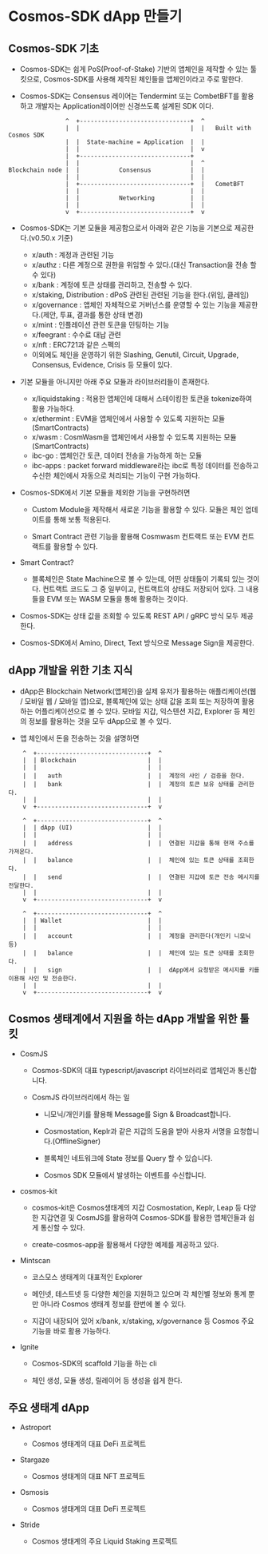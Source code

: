 # Cosmos-SDK dApp 만들기

## Cosmos-SDK 기초

- Cosmos-SDK는 쉽게 PoS(Proof-of-Stake) 기반의 앱체인을 제작할 수 있는 툴킷으로, Cosmos-SDK를 사용해 제작된 체인들을 앱체인이라고 주로 말한다.

- Cosmos-SDK는 Consensus 레이어는 Tendermint 또는 CombetBFT를 활용하고 개발자는 Application레이어만 신경쓰도록 설계된 SDK 이다.

```
                ^  +-------------------------------+  ^
                |  |                               |  |   Built with Cosmos SDK
                |  |  State-machine = Application  |  |
                |  |                               |  v
                |  +-------------------------------+
                |  |                               |  ^
Blockchain node |  |           Consensus           |  |
                |  |                               |  |
                |  +-------------------------------+  |   CometBFT
                |  |                               |  |
                |  |           Networking          |  |
                |  |                               |  |
                v  +-------------------------------+  v
```

- Cosmos-SDK는 기본 모듈을 제공함으로서 아래와 같은 기능을 기본으로 제공한다.(v0.50.x 기준)

  - x/auth : 계정과 관련된 기능
  - x/authz : 다른 계정으로 권한을 위임할 수 있다.(대신 Transaction을 전송 할 수 있다)
  - x/bank : 계정에 토큰 상태를 관리하고, 전송할 수 있다.
  - x/staking, Distribution : dPoS 관련된 관련된 기능을 한다.(위임, 클레임)
  - x/governance : 앱체인 자체적으로 거버넌스를 운영할 수 있는 기능을 제공한다.(제안, 투표, 결과를 통한 상태 변경)
  - x/mint : 인플레이션 관련 토큰을 민팅하는 기능
  - x/feegrant : 수수료 대납 관련
  - x/nft : ERC721과 같은 스펙의
  - 이외에도 체인을 운영하기 위한 Slashing, Genutil, Circuit, Upgrade, Consensus, Evidence, Crisis 등 모듈이 있다.

- 기본 모듈을 아니지만 아래 주요 모듈과 라이브러리들이 존재한다.

  - x/liquidstaking : 적용한 앱체인에 대해서 스테이킹한 토큰을 tokenize하여 활용 가능하다.
  - x/ethermint : EVM을 앱체인에서 사용할 수 있도록 지원하는 모듈(SmartContracts)
  - x/wasm : CosmWasm을 앱체인에서 사용할 수 있도록 지원하는 모듈(SmartContracts)
  - ibc-go : 앱체인간 토큰, 데이터 전송을 가능하게 하는 모듈
  - ibc-apps : packet forward middleware라는 ibc로 특정 데이터를 전송하고 수신한 체인에서 자동으로 처리되는 기능이 구현 가능하다.

- Cosmos-SDK에서 기본 모듈을 제외한 기능을 구현하려면

  - Custom Module을 제작해서 새로운 기능을 활용할 수 있다. 모듈은 체인 업데이트를 통해 보통 적용된다.

  - Smart Contract 관련 기능을 활용해 Cosmwasm 컨트랙트 또는 EVM 컨트랙트를 활용할 수 있다.

- Smart Contract?

  - 블록체인은 State Machine으로 볼 수 있는데, 어떤 상태들이 기록되 있는 것이다. 컨트랙트 코드도 그 중 일부이고, 컨트랙트의 상태도 저장되어 있다. 그 내용들을 EVM 또는 WASM 모듈을 통해 활용하는 것이다.

- Cosmos-SDK는 상태 값을 조회할 수 있도록 REST API / gRPC 방식 모두 제공한다.

- Cosmos-SDK에서 Amino, Direct, Text 방식으로 Message Sign을 제공한다.

## dApp 개발을 위한 기초 지식

- dApp은 Blockchain Network(앱체인)을 실제 유저가 활용하는 애플리케이션(웹 / 모바일 웹 / 모바일 앱)으로, 블록체인에 있는 상태 값을 조회 또는 저장하여 활용하는 어플리케이션으로 볼 수 있다. 모바일 지갑, 익스텐션 지갑, Explorer 등 체인의 정보를 활용하는 것을 모두 dApp으로 볼 수 있다.

- 앱 체인에서 돈을 전송하는 것을 설명하면

```
    ^  +-------------------------------+  ^
    |  | Blockchain                    |  |
    |  |                               |  |
    |  |   auth                        |  |  계정의 사인 / 검증을 한다.
    |  |   bank                        |  |  계정의 토큰 보유 상태를 관리한다.
    |  |                               |  |
    v  +-------------------------------+  v

    ^  +-------------------------------+  ^
    |  | dApp (UI)                     |  |
    |  |                               |  |
    |  |   address                     |  |  연결된 지갑을 통해 현재 주소를 가져온다.
    |  |   balance                     |  |  체인에 있는 토큰 상태를 조회한다.
    |  |   send                        |  |  연결된 지갑에 토큰 전송 메시지를 전달한다.
    |  |                               |  |
    v  +-------------------------------+  v

    ^  +-------------------------------+  ^
    |  | Wallet                        |  |
    |  |                               |  |
    |  |   account                     |  |  계정을 관리한다(개인키 니모닉 등)
    |  |   balance                     |  |  체인에 있는 토큰 상태를 조회한다.
    |  |   sign                        |  |  dApp에서 요청받은 메시지를 키를 이용해 사인 및 전송한다.
    |  |                               |  |
    v  +-------------------------------+  v
```

## Cosmos 생태계에서 지원을 하는 dApp 개발을 위한 툴 킷

- CosmJS

  - Cosmos-SDK의 대표 typescript/javascript 라이브러리로 앱체인과 통신합니다.

  - CosmJS 라이브러리에서 하는 일

    - 니모닉/개인키를 활용해 Message를 Sign & Broadcast합니다.

    - Cosmostation, Keplr과 같은 지갑의 도움을 받아 사용자 서명을 요청합니다.(OfflineSigner)

    - 블록체인 네트워크에 State 정보를 Query 할 수 있습니다.

    - Cosmos SDK 모듈에서 발생하는 이벤트를 수신합니다.

- cosmos-kit

  - cosmos-kit은 Cosmos생태계의 지갑 Cosmostation, Keplr, Leap 등 다양한 지갑연결 및 CosmJS를 활용하여 Cosmos-SDK를 활용한 앱체인들과 쉽게 통신할 수 있다.

  - create-cosmos-app을 활용해서 다양한 예제를 제공하고 있다.

- Mintscan

  - 코스모스 생태계의 대표적인 Explorer

  - 메인넷, 테스트넷 등 다양한 체인을 지원하고 있으며 각 체인별 정보와 통계 뿐만 아니라 Cosmos 생태계 정보를 한번에 볼 수 있다.

  - 지갑이 내장되어 있어 x/bank, x/staking, x/governance 등 Cosmos 주요 기능을 바로 활용 가능하다.

- Ignite

  - Cosmos-SDK의 scaffold 기능을 하는 cli

  - 체인 생성, 모듈 생성, 릴레이어 등 생성을 쉽게 한다.

## 주요 생태계 dApp

- Astroport

  - Cosmos 생태계의 대표 DeFi 프로젝트

- Stargaze

  - Cosmos 생태계의 대표 NFT 프로젝트

- Osmosis

  - Cosmos 생태계의 대표 DeFi 프로젝트

- Stride

  - Cosmos 생태계의 주요 Liquid Staking 프로젝트

